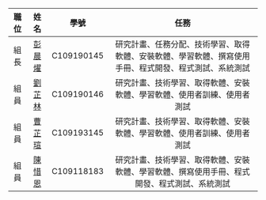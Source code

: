 
| 職位 | 姓名 | 學號 | 任務 |
| :---: | :---: | :---: | :---: |
| 組長 | [彭晨燿](https://github.com/David74091/2022-3a/blob/main/README.md) | C109190145 | 研究計畫、任務分配、技術學習、取得軟體、安裝軟體、學習軟體、撰寫使用手冊、程式開發、程式測試、系統測試 |
| 組員 | [劉芷林](https://github.com/liuzl0121/2022-3A/blob/main/README.md) | C109190146 | 研究計畫、技術學習、取得軟體、安裝軟體、學習軟體、使用者訓練、使用者測試 |
| 組員 | [曹芷瑄](https://github.com/yummikawaii1001/2022-3A/blob/main/README1.md) | C109193145 | 研究計畫、技術學習、取得軟體、安裝軟體、學習軟體、使用者訓練、使用者測試 |
| 組員 | [陳惜恩](https://github.com/ianchen123/2022-3a/blob/main/README.md)| C109118183 | 研究計畫、技術學習、取得軟體、安裝軟體、學習軟體、撰寫使用手冊、程式開發、程式測試、系統測試 |

